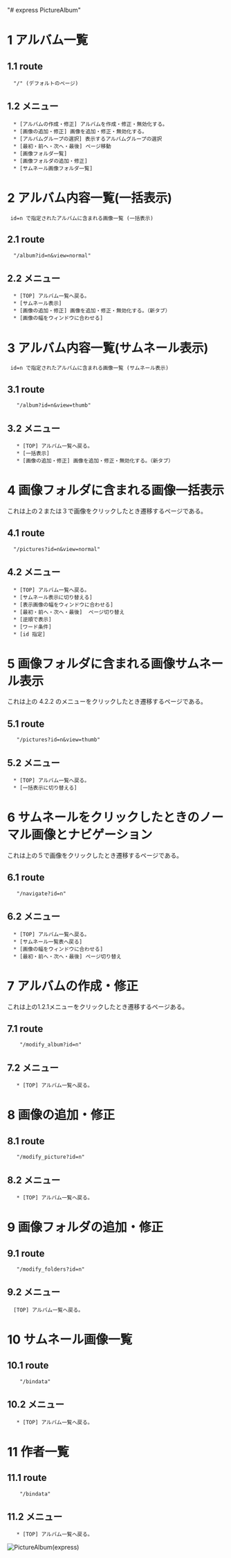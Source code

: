 "# express PictureAlbum" 

#  1 アルバム一覧
##   1.1 route
      "/" (デフォルトのページ)
##   1.2 メニュー
      * [アルバムの作成・修正] アルバムを作成・修正・無効化する。
      * [画像の追加・修正] 画像を追加・修正・無効化する。
      * [アルバムグループの選択] 表示するアルバムグループの選択
      * [最初・前へ・次へ・最後] ページ移動
      * [画像フォルダ一覧]
      * [画像フォルダの追加・修正]
      * [サムネール画像フォルダ一覧]

#  2 アルバム内容一覧(一括表示)
     id=n で指定されたアルバムに含まれる画像一覧 (一括表示)
##   2.1 route
      "/album?id=n&view=normal"
##   2.2 メニュー
      * [TOP] アルバム一覧へ戻る。
      * [サムネール表示]
      * [画像の追加・修正] 画像を追加・修正・無効化する。（新タブ）
      * [画像の幅をウィンドウに合わせる]

#  3 アルバム内容一覧(サムネール表示)
     id=n で指定されたアルバムに含まれる画像一覧 (サムネール表示)
##   3.1 route
       "/album?id=n&view=thumb"
##   3.2 メニュー
       * [TOP] アルバム一覧へ戻る。
       * [一括表示]
       * [画像の追加・修正] 画像を追加・修正・無効化する。（新タブ）

#  4 画像フォルダに含まれる画像一括表示
   これは上の２または３で画像をクリックしたとき遷移するページである。
##   4.1 route
      "/pictures?id=n&view=normal"
##   4.2 メニュー
      * [TOP] アルバム一覧へ戻る。
      * [サムネール表示に切り替える]
      * [表示画像の幅をウィンドウに合わせる]
      * [最初・前へ・次へ・最後]  ページ切り替え
      * [逆順で表示]
      * [ワード条件]
      * [id 指定]

#  5  画像フォルダに含まれる画像サムネール表示
   これは上の 4.2.2 のメニューをクリックしたとき遷移するページである。
##   5.1 route
       "/pictures?id=n&view=thumb"
##   5.2 メニュー
      * [TOP] アルバム一覧へ戻る。
      * [一括表示に切り替える]

#  6  サムネールをクリックしたときのノーマル画像とナビゲーション
   これは上の５で画像をクリックしたとき遷移するページである。
##   6.1 route
       "/navigate?id=n"
##   6.2 メニュー
      * [TOP] アルバム一覧へ戻る。
      * [サムネール一覧表へ戻る]
      * [画像の幅をウィンドウに合わせる]
      * [最初・前へ・次へ・最後] ページ切り替え

#  7  アルバムの作成・修正
   これは上の1.2.1メニューをクリックしたとき遷移するページある。
##   7.1 route
        "/modify_album?id=n"
##   7.2 メニュー
       * [TOP] アルバム一覧へ戻る。

#  8  画像の追加・修正
##   8.1 route
       "/modify_picture?id=n"
##   8.2 メニュー
       * [TOP] アルバム一覧へ戻る。

#  9 画像フォルダの追加・修正
##   9.1 route
       "/modify_folders?id=n"
##   9.2 メニュー
      [TOP] アルバム一覧へ戻る。

#  10 サムネール画像一覧
##   10.1 route
        "/bindata"
##   10.2 メニュー
       * [TOP] アルバム一覧へ戻る。

#  11 作者一覧
##   11.1 route
        "/bindata"
##   11.2 メニュー
       * [TOP] アルバム一覧へ戻る。


![PictureAlbum(express)](./PictureAlbum.png)
